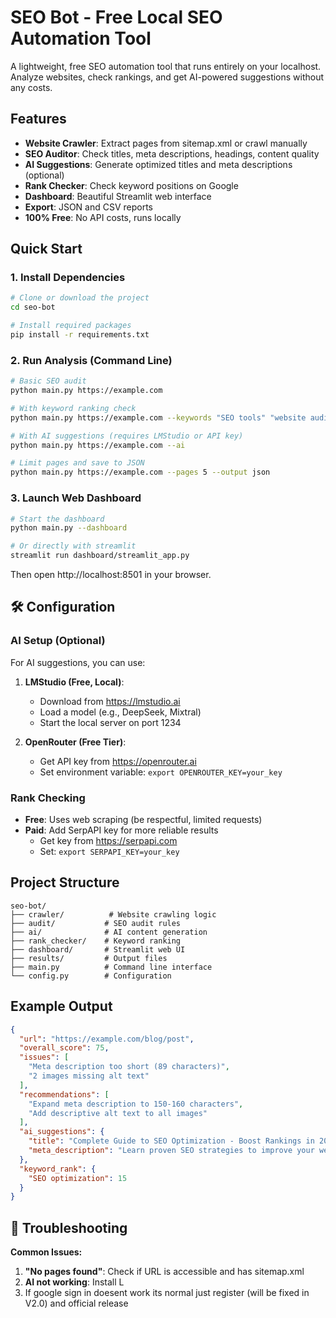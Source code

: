 # SEO Bot - Free Local SEO Automation Tool

A lightweight, free SEO automation tool that runs entirely on your localhost. Analyze websites, check rankings, and get AI-powered suggestions without any costs.

##  Features

-  **Website Crawler**: Extract pages from sitemap.xml or crawl manually
- **SEO Auditor**: Check titles, meta descriptions, headings, content quality
-  **AI Suggestions**: Generate optimized titles and meta descriptions (optional)
-  **Rank Checker**: Check keyword positions on Google
-  **Dashboard**: Beautiful Streamlit web interface
-  **Export**: JSON and CSV reports
-  **100% Free**: No API costs, runs locally

## Quick Start

### 1. Install Dependencies

```bash
# Clone or download the project
cd seo-bot

# Install required packages
pip install -r requirements.txt
```

### 2. Run Analysis (Command Line)

```bash
# Basic SEO audit
python main.py https://example.com

# With keyword ranking check
python main.py https://example.com --keywords "SEO tools" "website audit"

# With AI suggestions (requires LMStudio or API key)
python main.py https://example.com --ai

# Limit pages and save to JSON
python main.py https://example.com --pages 5 --output json
```

### 3. Launch Web Dashboard

```bash
# Start the dashboard
python main.py --dashboard

# Or directly with streamlit
streamlit run dashboard/streamlit_app.py
```

Then open http://localhost:8501 in your browser.

## 🛠️ Configuration

### AI Setup (Optional)

For AI suggestions, you can use:

1. **LMStudio (Free, Local)**:
   - Download from https://lmstudio.ai
   - Load a model (e.g., DeepSeek, Mixtral)
   - Start the local server on port 1234

2. **OpenRouter (Free Tier)**:
   - Get API key from https://openrouter.ai
   - Set environment variable: `export OPENROUTER_KEY=your_key`

### Rank Checking

- **Free**: Uses web scraping (be respectful, limited requests)
- **Paid**: Add SerpAPI key for more reliable results
  - Get key from https://serpapi.com
  - Set: `export SERPAPI_KEY=your_key`

## Project Structure

```
seo-bot/
├── crawler/          # Website crawling logic
├── audit/           # SEO audit rules
├── ai/              # AI content generation
├── rank_checker/    # Keyword ranking
├── dashboard/       # Streamlit web UI
├── results/         # Output files
├── main.py          # Command line interface
└── config.py        # Configuration
```

## Example Output

```json
{
  "url": "https://example.com/blog/post",
  "overall_score": 75,
  "issues": [
    "Meta description too short (89 characters)",
    "2 images missing alt text"
  ],
  "recommendations": [
    "Expand meta description to 150-160 characters",
    "Add descriptive alt text to all images"
  ],
  "ai_suggestions": {
    "title": "Complete Guide to SEO Optimization - Boost Rankings in 2024",
    "meta_description": "Learn proven SEO strategies to improve your website rankings..."
  },
  "keyword_rank": {
    "SEO optimization": 15
  }
}
```

## 🔧 Troubleshooting

**Common Issues:**

1. **"No pages found"**: Check if URL is accessible and has sitemap.xml
2. **AI not working**: Install L
3. If google sign in doesent work its normal just register (will be fixed in V2.0) and official release
